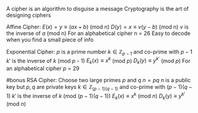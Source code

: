 A cipher is an algorithm to disguise a message 
Cryptography is the art of designing ciphers

Affine Cipher:
	$E(x) = y \equiv (ax + b)$ (mod n)
	$D(y) = x \equiv v(y - b)$ (mod n)
		$v$ is the inverse of $a$ (mod n)
	For an alphabetical cipher n = 26
	Easy to decode when you find a small piece of info

Exponential Cipher:
	$p$ is a prime number
	$k \in \mathbb{Z}_{p - 1}$ and co-prime with $p-1$
	$k'$ is the inverse of $k$ (mod $p$ - 1)
	$E_k(x) \equiv x^k$ (mod $p$)
	$D_k(y) \equiv y^{k'}$ (mod $p$)
	For an alphabetical cipher $p$ = 29

#bonus 
RSA Cipher:
	Choose two large primes $p$ and $q$
	$n = pq$
	$n$ is a public key but $p,q$ are private keys
	$k \in \mathbb{Z}_{(p-1)(q-1)}$ and co-prime with $(p-1)(q-1)$
	$k'$ is the inverse of $k$ (mod $(p-1)(q-1)$)
	$E_k(x) \equiv x^k$ (mod $n$)
	$D_k(y) \equiv y^{k'}$ (mod $n$)